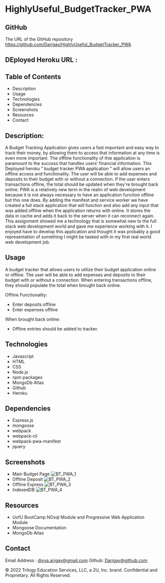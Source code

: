 # HighlyUseful_BudgetTracker_PWA

## GitHub 
The URL of the GitHub repository
https://github.com/Darigay/HighlyUseful_BudgetTracker_PWA

## DEployed Heroku URL :


## Table of Contents
- Description
- Usage
- Technologies
- Dependencies
- Screenshots
- Resources
- Contact

## Description:
A Budget Tracking Application gives users a fast important and easy way to track their money, by allowing them to access that information at any time is even more important. The offline functionality of thie application is paramount to the success that handles users’ financial information.
This Deployed heroku " budget tracker PWA application " will allow users an offline access and functionality. The user will be able to add expenses and deposits to their budget with or without a connection. If the user enters transactions offline, the total should be updated when they're brought back online.
PWA is a relatively new term in the realm of web development because it is not always necessary to have an application function offline but this one does. By adding the manifest and service worker we have created a full stack application that will function and also add any input that was added offline when the application returns with online. It stores the data in cache and adds it back to the server when it can reconnect again. This assignment showed me a technology that is somewhat new to the full stack web development world and gave me experience working with it. I enjoyed have to develop this application and thought it was probably a good representation of something I might be tasked with in my first real world web development job.

## Usage
A budget tracker that allows users to utilize their budget application online or offline. The user will be able to add expenses and deposits to their budget with or without a connection. When entering transactions offline, they should populate the total when brought back online.

Offline Functionality:
- Enter deposits offline
- Enter expenses offline

When brought back online:
- Offline entries should be added to tracker.

## Technologies
- Javascript
- HTML
- CSS
- Node.js
- npm packages
- MongoDb Atlas
- Github
- Heroku

## Dependencies
- Express.js
- mongoose
- webpack
- webpack-cli
- webpack-pwa-manifest
- jquery

## Screenshots
- Main Budget Page
![BT_PWA_1](https://user-images.githubusercontent.com/94805706/167298303-dd5f3252-1606-4406-ad92-0a25dcf41469.png)
- Offline Deposit
![BT_PWA_2](https://user-images.githubusercontent.com/94805706/167298305-0d4907bc-a079-4952-8069-2601ea2f2e8b.png)
- Offline Express
![BT_PWA_3](https://user-images.githubusercontent.com/94805706/167298306-bebc86b5-c9ec-41b4-90ff-d51c4e130002.png)
- IndexedDB
![BT_PWA_4](https://user-images.githubusercontent.com/94805706/167298308-f847d1c3-e9f6-4b39-a978-ce0beb03fece.png)

## Resources
- UofU BootCamp NOsql Module and Progressive Web Application Module
- Mongoose Documentation
- MongoDb Atlas 

## Contact
Email Address : divya.arigay@gmail.com 
Github: Darigay@github.com


© 2022 Trilogy Education Services, LLC, a 2U, Inc. brand. Confidential and Proprietary. All Rights Reserved.
